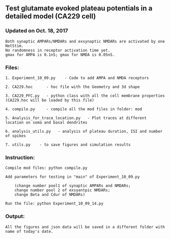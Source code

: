 ## Test glutamate evoked plateau potentials in a detailed model (CA229 cell)

### Updated on Oct. 18, 2017
    Both synaptic AMPARs/NMDARs and exsynaptic NMDARs are activated by one
    NetStim.
    No randomness in receptor activation time yet.
    gmax for AMPA is 0.1nS; gmax for NMDA is 0.05nS.


### Files:
    1. Experiment_10_09.py    - Code to add AMPA and NMDA receptors

    2. CA229.hoc      - hoc file with the Geometry and 3d shape

    3. CA229_PFC.py   - python class with all the cell membrane properties (CA229.hoc will be loaded by this file)

    4. compile.py     - compile all the mod files in folder: mod

    5. Analysis_for_trace_location.py   - Plot traces at different location on soma and basal dendrites

    6. analysis_utils.py   - analysis of plateau duration, ISI and number of spikes

    7. utils.py    - to save figures and simulation results


### Instruction:

    Compile mod files: python compile.py

    Add parameters for testing in "main" of Experiment_10_09.py

        (change number pool1 of synaptic AMPARs and NMDARs;
        change number pool 2 of exsyantpic NMDARs;
        change Beta and Cdur of NMDARs)

    Run the file: python Experiment_10_09_14.py

### Output:
    All the figures and json data will be saved in a different folder with name of today's date.
